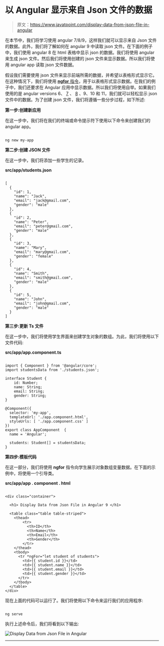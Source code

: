 # 以 Angular 显示来自 Json 文件的数据

> 原文：<https://www.javatpoint.com/display-data-from-json-file-in-angular>

在本节中，我们将学习使用 angular 7/8/9，这样我们就可以显示来自 Json 文件的数据。此外，我们将了解如何在 angular 9 中读取 json 文件。在下面的例子中，我们使用 angular 8 在 html 表格中显示 json 的数据。我们将使用 angular 来生成 json 文件。然后我们将使用创建的 json 文件来显示数据。所以我们将使用 angular app 读取 json 文件数据。

假设我们需要使用 json 文件来显示前端所需的数据，并希望以表格形式显示它。在这种情况下，我们将使用 [**ngfor** 指令](https://www.javatpoint.com/angular-8-ngfor-directive)，用于以表格形式显示数据。在我们的例子中，我们还要求在 Angular 应用中显示数据。所以我们将使用自举。如果我们使用的是 angular versions 6、 [7](https://www.javatpoint.com/angular-7-tutorial) 、 [8](https://www.javatpoint.com/angular-8) 、9、10 和 11，我们就可以轻松显示 json 文件中的数据。为了创建 json 文件，我们将遵循一些分步过程，如下所述:

**第一步:创建新应用**

在这一步中，我们将在我们的终端或命令提示符下使用以下命令来创建我们的 angular app。

```

ng new my-app

```

**第二步:创建 JSON 文件**

在这一步中，我们将添加一些学生的记录。

**src/app/students.json**

```

[
  {
    "id": 1,
    "name": "Jack",
    "email": "jack@gmail.com",
    "gender": "male"
  },
  {
    "id": 2,
    "name": "Peter",
    "email": "peter@gmail.com",
    "gender": "male"
  },
  {
    "id": 3,
    "name": "Mary",
    "email": "mary@gmail.com",
    "gender": "female"
  },
  {
    "id": 4,
    "name": "Smith",
    "email": "smith@gmail.com",
    "gender": "male"
  },
  {
    "id": 5,
    "name": "John",
    "email": "john@gmail.com",
    "gender": "male"
  }
]

```

**第三步:更新 Ts 文件**

在这一步中，我们将使用学生界面来创建学生对象的数组。为此，我们将使用以下文件代码:

**src/app/app.component.ts**

```

import { Component } from '@angular/core';
import studentsData from './students.json';

interface Student {
    id: Number;
    name: String;
    email: String;
    gender: String;
}

@Component({
  selector: 'my-app',
  templateUrl: './app.component.html',
  styleUrls: [ './app.component.css' ]
})
export class AppComponent  {
  name = 'Angular';

  students: Student[] = studentsData;
}

```

**第四步:模板代码**

在这一部分，我们将使用 **ngfor** 指令向学生展示对象数组变量数据。在下面的示例中，将使用一个引导类。

**src/app/app . component . html**

```

<div class="container">

  <h1> Display Data from Json File in Angular 9 </h1>

  <table class="table table-striped">
    <thead>
        <tr>
          <th>ID</th>
          <th>Name</th>
          <th>Email</th>
          <th>Gender</th>
        </tr>
    </thead>
    <tbody>
      <tr *ngFor="let student of students">
        <td>{{ student.id }}</td>
        <td>{{ student.name }}</td>
        <td>{{ student.email }}</td>
        <td>{{ student.gender }}</td>
      </tr>
    </tbody>
  </table>
</div>

```

现在上面的代码可以运行了。我们将使用以下命令来运行我们的应用程序:

```

ng serve

```

执行上述命令后，我们将看到以下输出:

![Display Data from Json File in Angular](img/4004983cd4220d24913e1892e0592338.png)

* * *